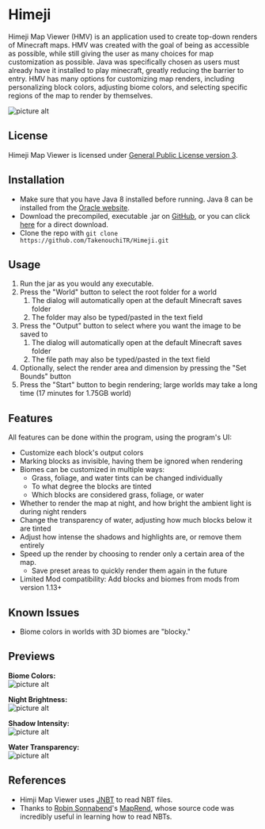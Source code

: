 # Himeji
Himeji Map Viewer (HMV) is an application used to create top-down renders of Minecraft maps. HMV was created with the goal of being as accessible as possible, while still giving the user as many choices for map customization as possible. Java was specifically chosen as users must already have it installed to play minecraft, greatly reducing the barrier to entry. HMV has many options for customizing map renders, including personalizing block colors, adjusting biome colors, and selecting specific regions of the map to render by themselves.

![picture alt](https://tknouchi.files.wordpress.com/2020/03/sample.png)

## License
Himeji Map Viewer is licensed under [General Public License version 3](https://www.gnu.org/licenses/).

## Installation
- Make sure that you have Java 8 installed before running. Java 8 can be installed from the [Oracle website](https://www.oracle.com/java/technologies/javase/javase-jdk8-downloads.html).
- Download the precompiled, executable .jar on [GitHub](https://github.com/TakenouchiTR/Himeji/blob/master/HMV.jar), or you can click [here](https://github.com/TakenouchiTR/Himeji/blob/master/HMV.jar?raw=true) for a direct download.
- Clone the repo with `git clone https://github.com/TakenouchiTR/Himeji.git`

## Usage
1. Run the jar as you would any executable.
2. Press the "World" button to select the root folder for a world
    1. The dialog will automatically open at the default Minecraft saves folder
    2. The folder may also be typed/pasted in the text field
3. Press the "Output" button to select where you want the image to be saved to
    1. The dialog will automatically open at the default Minecraft saves folder
    2. The file path may also be typed/pasted in the text field
4. Optionally, select the render area and dimension by pressing the "Set Bounds" button
5. Press the "Start" button to begin rendering; large worlds may take a long time (17 minutes for 1.75GB world)

## Features
All features can be done within the program, using the program's UI:
- Customize each block's output colors
- Marking blocks as invisible, having them be ignored when rendering
- Biomes can be customized in multiple ways:
  - Grass, foliage, and water tints can be changed individually
  - To what degree the blocks are tinted
  - Which blocks are considered grass, foliage, or water
- Whether to render the map at night, and how bright the ambient light is during night renders
- Change the transparency of water, adjusting how much blocks below it are tinted
- Adjust how intense the shadows and highlights are, or remove them entirely
- Speed up the render by choosing to render only a certain area of the map.
  - Save preset areas to quickly render them again in the future
- Limited Mod compatibility: Add blocks and biomes from mods from version 1.13+

## Known Issues
- Biome colors in worlds with 3D biomes are "blocky."

## Previews
**Biome Colors:**\
![picture alt](https://i.imgur.com/SYd99pF.gif)

**Night Brightness:**\
![picture alt](https://i.imgur.com/JBekjB1.gif)

**Shadow Intensity:**\
![picture alt](https://i.imgur.com/tkDDjjN.gif)

**Water Transparency:**\
![picture alt](https://i.imgur.com/0lmmjIx.gif)

## References
- Himji Map Viewer uses [JNBT](http://jnbt.sourceforge.net/) to read NBT files.
- Thanks to [Robin Sonnabend](https://github.com/YSelfTool)'s [MapRend](https://github.com/YSelfTool/MapRend), whose source code was incredibly useful in learning how to read NBTs.
